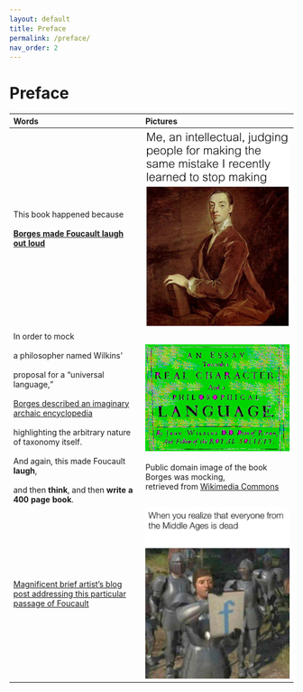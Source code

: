 ```yaml
---
layout: default
title: Preface
permalink: /preface/
nav_order: 2
---
```

# Preface

| Words | Pictures |
|:---------------------------------|:------------------------------------------------------|
| This book happened because <br> <br> [**Borges made Foucault laugh out loud**](https://www.thendobetter.com/arts/2019/7/27/messy-borges-celestial-emporium-of-benevolent-knowledge) | ![Foucault, an intellectual](../memes/meanintellectual.png) |
| In order to mock <br> <br> a philosopher named Wilkins' <br> <br> proposal for a “universal language,” <br> <br> [Borges described an imaginary archaic encyclopedia](https://en.wikipedia.org/wiki/Celestial_Emporium_of_Benevolent_Knowledge) <br> <br> highlighting the arbitrary nature of taxonomy itself. <br> <br> And again, this made Foucault **laugh**, <br> <br> and then **think**, and then **write a 400 page book**. | ![wilkins.jpg](../memes/wilkins.png) <br> <br> Public domain image of the book Borges was mocking, <br> retrieved from [Wikimedia Commons](https://commons.wikimedia.org/wiki/File:Wilkins_An_Essay_towards_a_real.jpg) |
| [Magnificent brief artist’s blog post addressing this particular passage of Foucault](http://www.paullowry.com/paullowry/TEXT/textemporium.html) | ![middle ages f for respect](../memes/languagerespects.jpg) |

